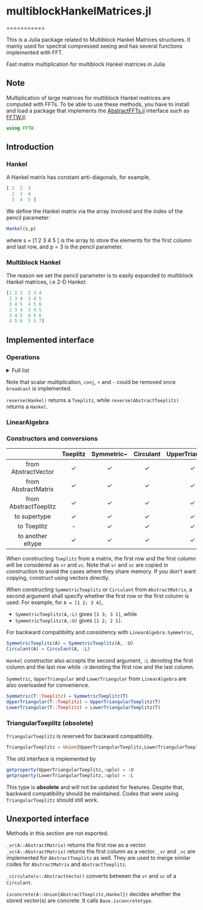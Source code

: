 # multiblockHankelMatrices.jl
===========

This is a Julia package related to Multiblock Hankel Matrices structures. It mainly used for spectral compressed seeing and has several functions implemented with FFT.

Fast matrix multiplication for multiblock Hankel matrices in Julia

## Note

Multiplication of large matrices for multiblock Hankel matrices
are computed with FFTs.
To be able to use these methods, you have to install and load a package that implements
the [AbstractFFTs.jl](https://github.com/JuliaMath/AbstractFFTs.jl) interface such
as [FFTW.jl](https://github.com/JuliaMath/FFTW.jl):

```julia
using FFTW
```

## Introduction


### Hankel
A Hankel matrix has constant anti-diagonals, for example,
```julia
[ 1  2  3
  2  3  4
  3  4  5 ]
```
We define the Hankel matrix via the array involved and the index of the pencil parameter: 
```julia
Hankel(s,p)
```
where s = [1 2 3 4 5 ] is the array to store the elements for the first column and last row, and p = 3 is the pencil parameter. 

### Multiblock  Hankel 

The reason we set the pencil parameter is to easily expanded to multiblock Hankel matrices, i.e 2-D Hankel: 
```julia
[1 2 3  2 3 4
 2 3 4  3 4 5
 3 4 5  4 5 6
 2 3 4  3 4 5 
 3 4 5  4 5 6
 4 5 6  5 5 7]
```


## Implemented interface

### Operations

<details>
  <summary>Full list</summary>
  
- ✓ implemented
- ✗ error
- _ fall back to `Matrix`

||Toeplitz|Symmetric~|Circulant|UpperTriangular~|LowerTriangular~|Hankel|
|:-:|:-:|:-:|:-:|:-:|:-:|:-:|
|getindex|✓|✓|✓|✓|✓|✓|
|.vc|✓|✓|✓|✓|✓|✓|
|.vr|✓|✓|✓|✓|✓|✓|
|size|✓|✓|✓|✓|✓|✓|
|copy|✓|✓|✓|✓|✓|✓|
|similar|✓|✓|✓|✓|✓|✓|
|zero|✓|✓|✓|✓|✓|✓|
|real|✓|✓|✓|✓|✓|✓|
|imag|✓|✓|✓|✓|✓|✓|
|fill!|✓|✗|✗|✗|✗|✓|
|conj|✓|✓|✓|✓|✓|✓|
|transpose|✓|✓|✓|✓|✓|✓|
|adjoint|✓|✓|✓|✓|✓|✓|
|tril!|✓|✗|✗|✓|✓|✗|
|triu!|✓|✗|✗|✓|✓|✗|
|tril|✓|✓|✓|✓|✓|✗|
|triu|✓|✓|✓|✓|✓|✗|
|+|✓|✓|✓|✓|✓|✓|
|-|✓|✓|✓|✓|✓|✓|
|scalar<br>mult|✓|✓|✓|✓|✓|✓|
|==|✓|✓|✓|✓|✓|✓|
|issymmetric|||||||
|istriu|||||||
|istril|||||||
|iszero|✓|✓|✓|✓|✓||
|isone|||||||
|diag|✓|✓|✓|✓|✓|✓|
|copyto!|✓|✓|✓|✓|✓|✓|
|reverse|✓|✓|✓|✓|✓|✓|
|broadcast|||||||
|broadcast!|||||||
  
</details>

Note that scalar multiplication, `conj`, `+` and `-` could be removed once `broadcast` is implemented.

`reverse(Hankel)` returns a `Toeplitz`, while `reverse(AbstractToeplitz)` returns a `Hankel`.

### LinearAlgebra

### Constructors and conversions
||Toeplitz|Symmetric~|Circulant|UpperTriangular~|LowerTriangular~|Hankel|
|:-:|:-:|:-:|:-:|:-:|:-:|:-:|
|from AbstractVector|✓|✓|✓|✓|✓|✓|
|from AbstractMatrix|✓|✓|✓|✓|✓|✓|
|from AbstractToeplitz|✓|✓|✓|✓|✓|✗|
|to supertype|✓|✓|✓|✓|✓|✓|
|to Toeplitz|-|✓|✓|✓|✓|✗|
|to another eltype|✓|✓|✓|✓|✓|✓|

When constructing `Toeplitz` from a matrix, the first row and the first column will be considered as `vr` and `vc`. Note that `vr` and `vc` are copied in construction to avoid the cases where they share memory. If you don't want copying, construct using vectors directly.

When constructing `SymmetricToeplitz` or `Circulant` from `AbstractMatrix`, a second argument shall specify whether the first row or the first column is used. For example, for `A = [1 2; 3 4]`, 
- `SymmetricToeplitz(A,:L)` gives `[1 3; 3 1]`, while
- `SymmetricToeplitz(A,:U)` gives `[1 2; 2 1]`.

For backward compatibility and consistency with `LinearAlgebra.Symmetric`,
```julia
SymmetricToeplitz(A) = SymmetricToeplitz(A, :U)
Circulant(A) = Circulant(A, :L)
```
`Hankel` constructor also accepts the second argument, `:L` denoting the first column and the last row while `:U` denoting the first row and the last column.

`Symmetric`, `UpperTriangular` and `LowerTriangular` from `LinearAlgebra` are also overloaded for convenience.
```julia
Symmetric(T::Toeplitz) = SymmetricToeplitz(T)
UpperTriangular(T::Toeplitz) = UpperTriangularToeplitz(T)
LowerTriangular(T::Toeplitz) = LowerTriangularToeplitz(T)
```

### TriangularToeplitz (obsolete)
`TriangularToeplitz` is reserved for backward compatibility. 
```julia
TriangularToeplitz = Union{UpperTriangularToeplitz,LowerTriangularToeplitz}
```
The old interface is implemented by
```julia
getproperty(UpperTriangularToeplitz,:uplo) = :U
getproperty(LowerTriangularToeplitz,:uplo) = :L
```
This type is **obsolete** and will not be updated for features. Despite that, backward compatibility should be maintained. Codes that were using `TriangularToeplitz` should still work.

## Unexported interface
Methods in this section are not exported.

`_vr(A::AbstractMatrix)` returns the first row as a vector.
`_vc(A::AbstractMatrix)` returns the first column as a vector.
`_vr` and `_vc` are implemented for `AbstractToeplitz` as well. They are used to merge similar codes for `AbstractMatrix` and `AbstractToeplitz`.

`_circulate(v::AbstractVector)` converts between the `vr` and `vc` of a `Circulant`.

`isconcrete(A::Union{AbstractToeplitz,Hankel})` decides whether the stored vector(s) are concrete. It calls `Base.isconcretetype`.
